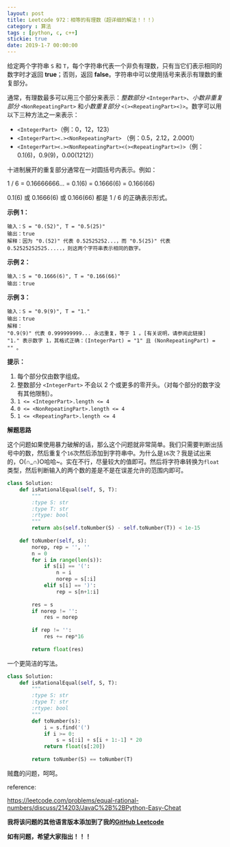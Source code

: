 ```yaml
---
layout: post
title: Leetcode 972：相等的有理数（超详细的解法！！！）
category : 算法
tags : [python, c, c++]
stickie: true
date: 2019-1-7 00:00:00
---
```


给定两个字符串 `S` 和 `T`，每个字符串代表一个非负有理数，只有当它们表示相同的数字时才返回 **true**；否则，返回 **false**。字符串中可以使用括号来表示有理数的重复部分。

通常，有理数最多可以用三个部分来表示：*整数部分* `<IntegerPart>`、*小数非重复部分* `<NonRepeatingPart>` 和*小数重复部分* `<(><RepeatingPart><)>`。数字可以用以下三种方法之一来表示：

- `<IntegerPart>`（例：0，12，123）
- `<IntegerPart><.><NonRepeatingPart>` （例：0.5，2.12，2.0001）
- `<IntegerPart><.><NonRepeatingPart><(><RepeatingPart><)>`（例：0.1(6)，0.9(9)，0.00(1212)）

十进制展开的重复部分通常在一对圆括号内表示。例如：

1 / 6 = 0.16666666... = 0.1(6) = 0.1666(6) = 0.166(66)

0.1(6) 或 0.1666(6) 或 0.166(66) 都是 1 / 6 的正确表示形式。

**示例 1：**

```
输入：S = "0.(52)", T = "0.5(25)"
输出：true
解释：因为 "0.(52)" 代表 0.52525252...，而 "0.5(25)" 代表 0.52525252525.....，则这两个字符串表示相同的数字。
```

**示例 2：**

```
输入：S = "0.1666(6)", T = "0.166(66)"
输出：true
```

**示例 3：**

```
输入：S = "0.9(9)", T = "1."
输出：true
解释：
"0.9(9)" 代表 0.999999999... 永远重复，等于 1 。[有关说明，请参阅此链接]
"1." 表示数字 1，其格式正确：(IntegerPart) = "1" 且 (NonRepeatingPart) = "" 。 
```

**提示：**

1. 每个部分仅由数字组成。
2. 整数部分 `<IntegerPart>` 不会以 2 个或更多的零开头。（对每个部分的数字没有其他限制）。
3. `1 <= <IntegerPart>.length <= 4`
4. `0 <= <NonRepeatingPart>.length <= 4`
5. `1 <= <RepeatingPart>.length <= 4`

**解题思路**

这个问题如果使用暴力破解的话，那么这个问题就非常简单。我们只需要判断出括号中的数，然后重复个`16`次然后添加到字符串中。为什么是`16`次？我是试出来的，O(∩_∩)O哈哈~。实在不行，尽量较大的值即可。然后将字符串转换为`float`类型，然后判断输入的两个数的差是不是在误差允许的范围内即可。

```python
class Solution:
    def isRationalEqual(self, S, T):
        """
        :type S: str
        :type T: str
        :rtype: bool
        """
        return abs(self.toNumber(S) - self.toNumber(T)) < 1e-15
        
    def toNumber(self, s):
        norep, rep = '', ''
        n = 0
        for i in range(len(s)):
            if s[i] == '(':
                n = i
                norep = s[:i]
            elif s[i] == ')':
                rep = s[n+1:i]
            
        res = s
        if norep != '':
            res = norep
            
        if rep != '':
            res += rep*16
            
        return float(res)
```

一个更简洁的写法。

```python
class Solution:
    def isRationalEqual(self, S, T):
        """
        :type S: str
        :type T: str
        :rtype: bool
        """
        def toNumber(s):
            i = s.find('(')
            if i >= 0:
                s = s[:i] + s[i + 1:-1] * 20
            return float(s[:20])
        
        return toNumber(S) == toNumber(T)
```

贼蠢的问题，呵呵。

reference:

https://leetcode.com/problems/equal-rational-numbers/discuss/214203/JavaC%2B%2BPython-Easy-Cheat

**我将该问题的其他语言版本添加到了我的[GitHub Leetcode](https://github.com/luliyucoordinate/Leetcode)**

**如有问题，希望大家指出！！！**